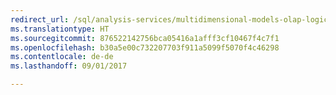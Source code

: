 ```yaml
---
redirect_url: /sql/analysis-services/multidimensional-models-olap-logical-cube-objects/aggregations-and-aggregation-designs
ms.translationtype: HT
ms.sourcegitcommit: 876522142756bca05416a1afff3cf10467f4c7f1
ms.openlocfilehash: b30a5e00c732207703f911a5099f5070f4c46298
ms.contentlocale: de-de
ms.lasthandoff: 09/01/2017

---
```


